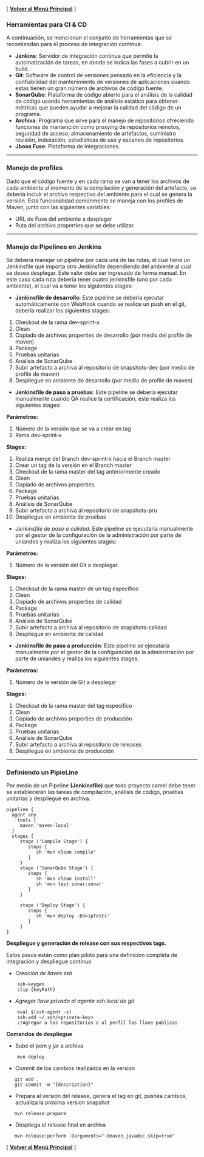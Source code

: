 [ **[Volver al Menú Principal](https://github.com/UniandesDSIT/Fuse-Lab-RestDsl/wiki)** ]


### Herramientas para CI & CD 

A continuación, se mencionan el conjunto de herramientas que se recomiendan para el proceso de integración continua:

- **Jenkins**: Servidor de integración continua que permite la automatización de tareas, en donde se indica las fases a cubrir en un build.
- **Git**: Software de control de versiones pensado en la eficiencia y la confiabilidad del mantenimiento de versiones de aplicaciones cuando estas tienen un gran número de archivos de código fuente.
- **SonarQube**: Plataforma de código abierto para el análisis de la calidad de código usando herramientas de análisis estático para obtener métricas que pueden ayudar a mejorar la calidad del código de un programa.
- **Archiva**: Programa que sirve para el manejo de repositorios ofreciendo funciones de mantención como proxying de repositorios remotos, seguridad de acceso, almacenamiento de artefactos, suministro revisión, indexación, estadísticas de uso y escaneo de repositorios.
- **Jboos Fuse**: Plataforma de integraciones.

***


### Manejo de profiles

Dado que el código fuente y en cada rama se van a tener los archivos de cada ambiente al momento de la compilación y generación del artefacto, se debería incluir el archivo respectivo del ambiente para el cual se genera la versión. Esta funcionalidad comúnmente se maneja con los profiles de Maven, junto con las siguientes variables:

- URL de Fuse del ambiente a desplegar
- Ruta del archivo properties que se debe utilizar.

***


### Manejo de Pipelines en Jenkins

Se debería manejar un pipeline por cada una de las rutas, el cual tiene un Jenkinsfile que importa otro Jenkinsfile dependiendo del ambiente al cual se desea desplegar. Este valor debe ser ingresado de forma manual.
En este caso cada ruta debería tener cuatro jenkinsfile (uno por cada ambiente), el cual va a tener los siguientes stages:

- **Jenkinsfile de desarrollo**: Este pipeline se debería ejecutar automáticamente con WebHook cuando se realice un push en el git, debería realizar los siguientes stages:

1. Checkout de la rama dev-sprint-x
1. Clean
1. Copiado de archivos properties de desarrollo (por medio del profile de maven)
1. Package
1. Pruebas unitarias
1. Análisis de SonarQube
1. Subir artefacto a archiva al repositorio de snapshots-dev (por medio de profile de maven)
1. Despliegue en ambiente de desarrollo (por medio de profile de maven)

- **Jenkinsfile de paso a pruebas**: Este pipeline se debería ejecutar manualmente cuando QA realice la certificación, este realiza los siguientes stages:

**Parámetros:**

1. Número de la versión que se va a crear en tag
1. Rama dev-sprint-x

**Stages:**

1. Realiza merge del Branch dev-sprint-x hacia el Branch master
1. Crear un tag de la versión en el Branch master
1. Checkout de la rama master del tag anteriormente creado
1. Clean
1. Copiado de archivos properties
1. Package
1. Pruebas unitarias
1. Análisis de SonarQube
1. Subir artefacto a archiva al repositorio de snapshots-pru
1. Despliegue en ambiente de pruebas

- *Jenkinsfile de paso a calidad:* Este pipeline se ejecutaría manualmente por el gestor de la configuración de la administración por parte de uniandes y realiza los siguientes stages:

**Parámetros:**

1. Número de la versión del Git a desplegar.

**Stages:**

1. Checkout de la rama master de un tag especifico
1. Clean
1. Copiado de archivos properties de calidad
1. Package
1. Pruebas unitarias
1. Análisis de SonarQube
1. Subir artefacto a archiva al repositorio de snapshots-calidad
1. Despliegue en ambiente de calidad


- **Jenkinsfile de paso a producción**: Este pipeline se ejecutaría manualmente por el gestor de la configuración de la administración por parte de uniandes y realiza los siguientes stages:

**Parámetros:**

1. Número de la versión de Git a desplegar

**Stages:**

1. Checkout de la rama master del tag específico
1. Clean
1. Copiado de archivos properties de producción
1. Package
1. Pruebas unitarias
1. Análisis de SonarQube
1. Subir artefacto a archiva al repositorio de releases
1. Despliegue en ambiente de producción


***

### Definiendo un PipieLine

Por medio de un Pipeline **(Jenkinsfile)** que todo proyecto camel debe tener se establecerán las tareas de compilación, análisis de código, pruebas unitarias y despliegue en archiva. 

```pipeline
pipeline {
  agent any
	tools {
     maven 'maven-local'
  }
  stages {
     stage ('Compile Stage') {
        steps {
           sh 'mvn clean compile'
        }
     }
     stage ('SonarQube Stage') {
        steps {
           sh 'mvn clean install'
           sh 'mvn test sonar:sonar'
        }
     }
  
     stage ('Deploy Stage') {
        steps {
           sh 'mvn deploy -DskipTests'
        }
     }
}
```

**Despliegue y generación de release con sus respectivos tags.**

Estos pasos están como plan piloto para una definicion completa de integración y despliegue continuo


- _Creación de llaves ssh_

```
	ssh-keygen
	clip {keyPath}
```

- _Agregar llave privada al agente ssh local de git_

```
	eval $(ssh-agent -s)
	ssh-add ~/.ssh/<private-key>
	//Agregar a los repositorios o al perfil las llave publicas
```

**Comandos de despliegue**

- Sube el pom y jar a archiva

```
    mvn deploy
```

- Commit de los cambios realizados en la version 

```
   git add .
   git commit -m "{description}"
```

- Prepara al versión del release, genera el tag en git, pushea cambios, actualiza la próxima version snapshot

```
   mvn release:prepare
```
- Despliega el release final en archiva

```
   mvn release:perform -Darguments="-Dmaven.javadoc.skip=true"
```

[ **[Volver al Menú Principal](https://github.com/UniandesDSIT/Fuse-Lab-RestDsl/wiki)** ]

